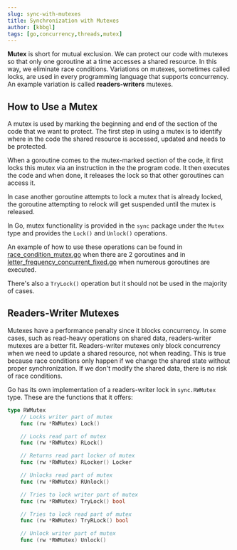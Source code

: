 ```yaml
---
slug: sync-with-mutexes
title: Synchronization with Mutexes
author: [kbbgl]
tags: [go,concurrency,threads,mutex]
---
```


**Mutex** is short for mutual exclusion.
We can protect our code with mutexes so that only one goroutine at a time accesses a shared resource. In this way, we eliminate race conditions.
Variations on mutexes, sometimes called locks, are used in every programming language that supports concurrency. An example variation is called **readers-writers** mutexes.

## How to Use a Mutex

A mutex is used by marking the beginning and end of the section of the code that we want to protect.
The first step in using a mutex is to identify where in the code the shared resource is accessed, updated and needs to be protected.

When a goroutine comes to the mutex-marked section of the code, it first locks this mutex via an instruction in the the program code. It then executes the code and when done, it releases the lock so that other goroutines can access it.

In case another goroutine attempts to lock a mutex that is already locked, the goroutine attempting to relock will get suspended until the mutex is released.

In Go, mutex functionality is provided in the `sync` package under the `Mutex` type and provides the `Lock()` and `Unlock()` operations.

An example of how to use these operations can be found in [race_condition_mutex.go](./code/race_condition_mutex.go) when there are 2 goroutines and in [letter_frequency_concurrent_fixed.go](./code/letter_frequency_concurrent_fixed.go) when numerous goroutines are executed.

There's also a `TryLock()` operation but it should not be used in the majority of cases.

## Readers-Writer Mutexes

Mutexes have a performance penalty since it blocks concurrency. In some cases, such as read-heavy operations on shared data, readers-writer mutexes are a better fit. Readers-writer mutexes only block concurrency when we need to update a shared resource, not when reading. This is true because race conditions only happen if we change the shared state without proper synchronization. If we don't modify the shared data, there is no risk of race conditions.

Go has its own implementation of a readers-writer lock in `sync.RWMutex` type. These are the functions that it offers:

```go
type RWMutex
    // Locks writer part of mutex
    func (rw *RWMutex) Lock()

    // Locks read part of mutex
    func (rw *RWMutex) RLock()

    // Returns read part locker of mutex
    func (rw *RWMutex) RLocker() Locker

    // Unlocks read part of mutex
    func (rw *RWMutex) RUnlock()

    // Tries to lock writer part of mutex
    func (rw *RWMutex) TryLock() bool

    // Tries to lock read part of mutex
    func (rw *RWMutex) TryRLock() bool

    // Unlock writer part of mutex
    func (rw *RWMutex) Unlock()
```
